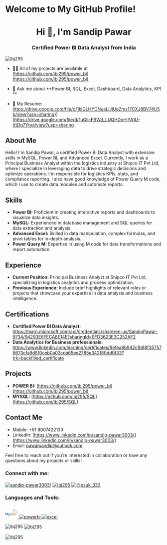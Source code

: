 # Welcome to My GitHub Profile!

<h1 align="center">Hi 👋, I'm Sandip Pawar</h1>
<h3 align="center">Certified Power BI Data Analyst from India</h3>

<p align="left"> <img src="https://komarev.com/ghpvc/?username=ibj295&label=Profile%20views&color=0e75b6&style=flat" alt="ibj295" /> </p>

- 👨‍💻 All of my projects are available at [https://github.com/ibj295/power_bi](https://github.com/ibj295/power_bi)

- 💬 Ask me about **Power BI, SQL, Excel, Dashboard, Data Analytics, KPI **

- 📄 My Resume: https://drive.google.com/file/d/1kIGLHYDNuaLiJjUeZms17CXJ8BV74U5b/view?usp=sharing)](https://drive.google.com/file/d/1uGilcFBWd_LUQHDoHiYA1U-XtDg7Ytya/view?usp=sharing

## About Me

Hello! I'm Sandip Pawar, a certified Power BI Data Analyst with extensive skills in MySQL, Power BI, and Advanced Excel. Currently, I work as a Principal Business Analyst within the logistics industry at Shipco IT Pvt Ltd, where I specialize in leveraging data to drive strategic decisions and optimize operations. I'm responsible for logistics KPIs, stats, and compliance reporting. I also have good knowledge of Power Query M code, which I use to create data modules and automate reports.

## Skills

- **Power BI:** Proficient in creating interactive reports and dashboards to visualize data insights.
- **MySQL:** Experienced in database management and SQL queries for data extraction and analysis.
- **Advanced Excel:** Skilled in data manipulation, complex formulas, and pivot tables for in-depth analysis.
- **Power Query M:** Expertise in using M code for data transformations and report automation.

## Experience

- **Current Position:** Principal Business Analyst at Shipco IT Pvt Ltd, specializing in logistics analytics and process optimization.
- **Previous Experience:** Include brief highlights of relevant roles or projects that showcase your expertise in data analysis and business intelligence.

## Certifications

- **Certified Power BI Data Analyst:** https://learn.microsoft.com/api/credentials/share/en-us/SandipPawar-9734/94293E6FECA8E14E?sharingId=9FD3623E3C252AF2
- **Data Analytics for Business professionals:** https://www.linkedin.com/learning/certificates/9efea8b942c1b88f357576673cfa9d510ceb0a03cda65ee2785e342f80dd0f33?trk=backfilled_certificate

## Projects

- **POWER BI:** [https://github.com/ibj295/power_bi](https://github.com/ibj295/power_bi)
- **MYSQL:** [https://github.com/ibj295/SQL](https://github.com/ibj295/SQL)

## Contact Me

- Mobile: +91 8007422133
- LinkedIn: [https://www.linkedin.com/in/sandip-pawar3003/](https://www.linkedin.com/in/sandip-pawar3003/)
- Email: pawarsandip@outlook.com

Feel free to reach out if you're interested in collaboration or have any questions about my projects or skills!

<h3 align="left">Connect with me:</h3>
<p align="left">
<a href="https://linkedin.com/in/sandip-pawar3003/" target="blank"><img align="center" src="https://raw.githubusercontent.com/rahuldkjain/github-profile-readme-generator/master/src/images/icons/Social/linked-in-alt.svg" alt="sandip-pawar3003/" height="30" width="40" /></a>
<a href="https://www.leetcode.com/ibj295" target="blank"><img align="center" src="https://raw.githubusercontent.com/rahuldkjain/github-profile-readme-generator/master/src/images/icons/Social/leet-code.svg" alt="ibj295" height="30" width="40" /></a>
<a href="https://www.hackerearth.com/@psuk_333" target="blank"><img align="center" src="https://raw.githubusercontent.com/rahuldkjain/github-profile-readme-generator/master/src/images/icons/Social/hackerearth.svg" alt="@psuk_333" height="30" width="40" /></a>
</p>

<h3 align="left">Languages and Tools:</h3>
<p align="left"> 
  <a href="https://www.mysql.com/" target="_blank" rel="noreferrer"> 
    <img src="https://raw.githubusercontent.com/devicons/devicon/master/icons/mysql/mysql-original-wordmark.svg" alt="mysql" width="40" height="40"/> 
  </a> 
  <a href="https://powerbi.microsoft.com/" target="_blank" rel="noreferrer"> 
    <img src="https://www.vectorlogo.zone/logos/microsoft_powerbi/microsoft_powerbi-icon.svg" alt="powerbi" width="40" height="40"/> 
  </a> 
  <a href="https://www.microsoft.com/en-us/microsoft-365/excel" target="_blank" rel="noreferrer"> 
    <img src="https://img.icons8.com/color/452/microsoft-excel-2019--v1.png" alt="excel" width="40" height="40"/> 
  </a> 
</p>

<p><img align="left" src="https://github-readme-stats.vercel.app/api/top-langs?username=ibj295&show_icons=true&locale=en&layout=compact" alt="ibj295" /></p>

<p>&nbsp;<img align="center" src="https://github-readme-stats.vercel.app/api?username=ibj295&show_icons=true&locale=en" alt="ibj295" /></p>

<p><img align="center" src="https://github-readme-streak-stats.herokuapp.com/?user=ibj295&" alt="ibj295" /></p>
